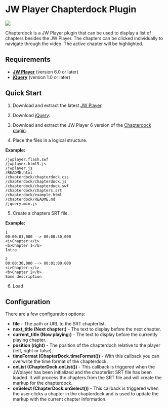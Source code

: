JW Player Chapterdock Plugin
============================

<img src="https://github.com/skilip/chapterdock/blob/master/screenshot.png?raw=true" />

Chapterdock is a JW Player plugin that can be used to display a list of chapters besides the JW Player. The chapters can be clicked individually to navigate through the video. The active chapter will be highlighted.

Requirements
------------

* [**JW Player**](http://www.longtailvideo.com/jw-player/download/) (version 6.0 or later)
* [**jQuery**](http://code.jquery.com/jquery.min.js) (version 1.0 or later)


Quick Start
-----------

1) Download and extract the latest [JW Player](http://www.longtailvideo.com/jw-player/download/).

2) Download [jQuery](http://code.jquery.com/jquery.min.js).

3) Download and extract the JW Player 6 version of the [Chapterdock plugin](https://github.com/skilip/chapterdock/archive/jwplayer-6.zip).

4) Place the files in a logical structure.

**Example:**
    
    /jwplayer.flash.swf
    /jwplayer.html5.js
    /jwplayer.js
    /README.html
    /chapterdock/chapterdock.css
    /chapterdock/chapterdock.js
    /chapterdock/chapterdock.swf
    /chapterdock/chapters.srt
    /chapterdock/example.html
    /chapterdock/README.md
    /jquery.min.js

5) Create a chapters SRT file.

**Example:**
    
    1
    00:00:01,000 --> 00:00:30,000
    <i>Chapter:</i>
    <b>Chapter 1</b>
    Intro
    
    2
    00:00:30,000 --> 00:01:00,000
    <i>Chapter:</i>
    <b>Chapter 2</b>
    Some description

6) Load 

Configuration
-------------

There are a few configuration options:

  * **file** - The path or URL to the SRT chapterlist.
  * **next_title (<b>Next chapter:</b>)** - The text to display before the next chapter.
  * **current_title (<b>Now playing:</b>)** - The text to display before the currently playing chapter.
  * **position (right)** - The position of the chapterdoch relative to the player (left, right or false).
  * **timeFormat (ChapterDock.timeFormat())** - With this callback you can overwrite the time format of the chapterdock.
  * **onList (ChapterDock.onList())** - This callback is triggered when the JWplayer has been initialized and the chapterlist SRT file has been loaded. It will process the chapters from the SRT file and will create the markup for the chapterdock.
  * **onSelect (ChapterDock.onSelect())** - This callback is triggered when the user clicks a chapter in the chapterdock and is used to update the markup with the current chapter information.
